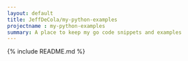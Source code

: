 ```yaml
---
layout: default
title: JeffDeCola/my-python-examples
projectname : my-python-examples
summary: A place to keep my go code snippets and examples
---
```


{% include README.md %}


